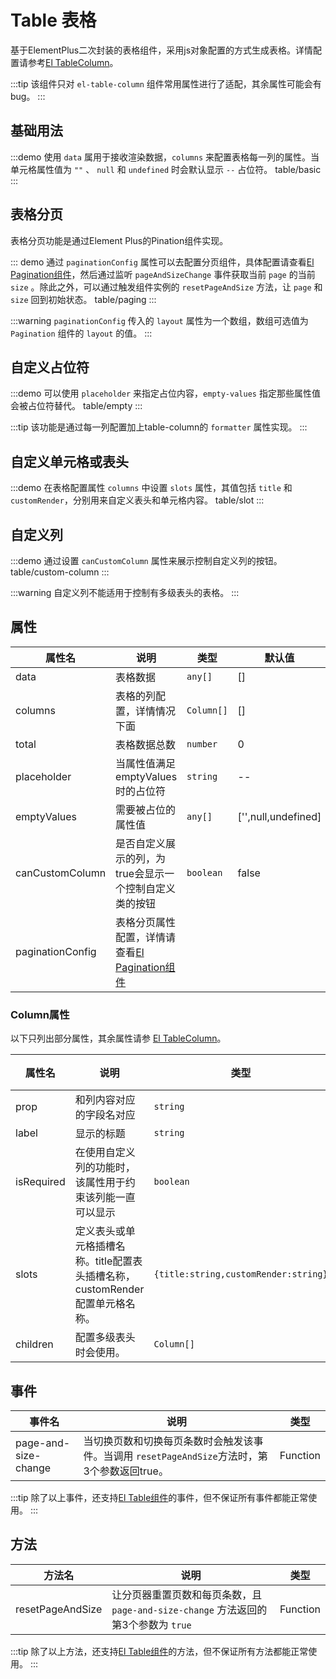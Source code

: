 # Table 表格

基于ElementPlus二次封装的表格组件，采用js对象配置的方式生成表格。详情配置请参考[El TableColumn](https://element-plus.org/zh-CN/component/table.html#table-column-api)。

:::tip
该组件只对 `el-table-column` 组件常用属性进行了适配，其余属性可能会有bug。
:::

## 基础用法

:::demo 使用 `data` 属用于接收渲染数据，`columns` 来配置表格每一列的属性。当单元格属性值为 `""` 、 `null` 和 `undefined` 时会默认显示 `--` 占位符。
table/basic
:::

## 表格分页

表格分页功能是通过Element Plus的Pination组件实现。

::: demo 通过 `paginationConfig` 属性可以去配置分页组件，具体配置请查看[El Pagination组件](https://element-plus.org/zh-CN/component/pagination.html#%E5%B1%9E%E6%80%A7)，然后通过监听 `pageAndSizeChange` 事件获取当前 `page` 的当前 `size` 。除此之外，可以通过触发组件实例的 `resetPageAndSize` 方法，让 `page` 和 `size` 回到初始状态。
table/paging
:::

:::warning
`paginationConfig` 传入的 `layout` 属性为一个数组，数组可选值为 `Pagination` 组件的 `layout` 的值。
:::

## 自定义占位符

:::demo 可以使用 `placeholder` 来指定占位内容，`empty-values` 指定那些属性值会被占位符替代。
table/empty
:::

:::tip
该功能是通过每一列配置加上table-column的 `formatter` 属性实现。
:::

## 自定义单元格或表头

:::demo 在表格配置属性 `columns` 中设置 `slots` 属性，其值包括 `title` 和 `customRender`，分别用来自定义表头和单元格内容。
table/slot
:::

## 自定义列

:::demo 通过设置 `canCustomColumn` 属性来展示控制自定义列的按钮。
table/custom-column
:::

:::warning
自定义列不能适用于控制有多级表头的表格。
:::

## 属性

| 属性名           | 说明                                                                                                                         | 类型       | 默认值              |
| ---------------- | ---------------------------------------------------------------------------------------------------------------------------- | ---------- | ------------------- |
| data             | 表格数据                                                                                                                     | `any[]`    | []                  |
| columns          | 表格的列配置，详情情况下面                                                                                                   | `Column[]` | []                  |
| total            | 表格数据总数                                                                                                                 | `number`   | 0                   |
| placeholder      | 当属性值满足 emptyValues 时的占位符                                                                                          | `string`   | --                  |
| emptyValues      | 需要被占位的属性值                                                                                                           | `any[]`    | ['',null,undefined] |
| canCustomColumn  | 是否自定义展示的列，为true会显示一个控制自定义类的按钮                                                                       | `boolean`  | false               |
| paginationConfig | 表格分页属性配置，详情请查看[El Pagination组件](https://element-plus.org/zh-CN/component/pagination.html#%E5%B1%9E%E6%80%A7) |            |                     |

### Column属性

以下只列出部分属性，其余属性请参 [El TableColumn](https://element-plus.org/zh-CN/component/table.html#table-column-api)。

| 属性名     | 说明                                                                          | 类型                                 | 默认值 |
| ---------- | ----------------------------------------------------------------------------- | ------------------------------------ | ------ |
| prop       | 和列内容对应的字段名对应                                                      | `string`                             | —      |
| label      | 显示的标题                                                                    | `string`                             | —      |
| isRequired | 在使用自定义列的功能时，该属性用于约束该列能一直可以显示                      | `boolean`                            | false  |
| slots      | 定义表头或单元格插槽名称。title配置表头插槽名称，customRender配置单元格名称。 | `{title:string,customRender:string}` |        |
| children   | 配置多级表头时会使用。                                                        | `Column[]`                           |        |

## 事件

| 事件名               | 说明                                                                                         | 类型     |
| -------------------- | -------------------------------------------------------------------------------------------- | -------- |
| page-and-size-change | 当切换页数和切换每页条数时会触发该事件。当调用 `resetPageAndSize`方法时，第3个参数返回true。 | Function |

:::tip
除了以上事件，还支持[El Table组件](https://element-plus.org/zh-CN/component/table.html#table-%E4%BA%8B%E4%BB%B6)的事件，但不保证所有事件都能正常使用。
:::

## 方法

| 方法名           | 说明                                                                              | 类型     |
| ---------------- | --------------------------------------------------------------------------------- | -------- |
| resetPageAndSize | 让分页器重置页数和每页条数，且`page-and-size-change` 方法返回的第3个参数为 `true` | Function |

:::tip
除了以上方法，还支持[El Table组件](https://element-plus.org/zh-CN/component/table.html#table-exposes)的方法，但不保证所有方法都能正常使用。
:::
